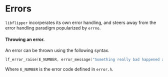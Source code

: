 Errors
===

`libflipper` incorperates its own error handling, and steers away from the
error handling paradigm popularized by `errno`.

#### Throwing an error.

An error can be thrown using the following syntax.

```c
lf_error_raise(E_NUMBER, error_message("Something really bad happened as a result of %s", something_bad));
```

Where `E_NUMBER` is the error code defined in `error.h`.
